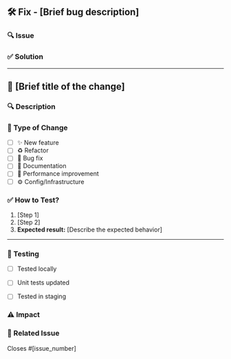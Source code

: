 
## 🛠 Fix - [Brief bug description]

### 🔍 Issue
<!-- Describe the issue and its impact. -->

### ✅ Solution
<!-- Explain the fix and approach used. -->

-----------------------------------------------------------------

## 🚀 [Brief title of the change]

### 🔍 Description
<!-- Explain what was changed and why. -->

### 🔄 Type of Change
- [ ] ✨ New feature
- [ ] ♻️ Refactor
- [ ] 🐞 Bug fix
- [ ] 📄 Documentation
- [ ] 🚀 Performance improvement
- [ ] ⚙️ Config/Infrastructure

### ✅ How to Test?
1. [Step 1]
2. [Step 2]
3. **Expected result:** [Describe the expected behavior]

-----------------------------------------------------------------
### 🧪 Testing
- [ ] Tested locally
- [ ] Unit tests updated
- [ ] Tested in staging


### ⚠️ Impact
<!-- Mention any potential side effects or dependencies. -->

### 🔗 Related Issue
Closes #[issue_number]
